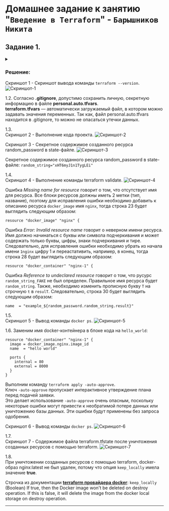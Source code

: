 # Домашнее задание к занятию "`Введение в Terraform`" - `Барышников Никита`


## Задание 1.
<details>
	<summary></summary>
      <br>

1. Перейдите в каталог [**src**](https://github.com/netology-code/ter-homeworks/tree/main/01/src). Скачайте все необходимые зависимости, использованные в проекте. 
2. Изучите файл **.gitignore**. В каком terraform-файле, согласно этому .gitignore, допустимо сохранить личную, секретную информацию?
3. Выполните код проекта. Найдите  в state-файле секретное содержимое созданного ресурса **random_password**, пришлите в качестве ответа конкретный ключ и его значение.
4. Раскомментируйте блок кода, примерно расположенный на строчках 29–42 файла **main.tf**.
Выполните команду ```terraform validate```. Объясните, в чём заключаются намеренно допущенные ошибки. Исправьте их.
5. Выполните код. В качестве ответа приложите: исправленный фрагмент кода и вывод команды ```docker ps```.
6. Замените имя docker-контейнера в блоке кода на ```hello_world```. Не перепутайте имя контейнера и имя образа. Мы всё ещё продолжаем использовать name = "nginx:latest". Выполните команду ```terraform apply -auto-approve```.
Объясните своими словами, в чём может быть опасность применения ключа  ```-auto-approve```. Догадайтесь или нагуглите зачем может пригодиться данный ключ? В качестве ответа дополнительно приложите вывод команды ```docker ps```.
8. Уничтожьте созданные ресурсы с помощью **terraform**. Убедитесь, что все ресурсы удалены. Приложите содержимое файла **terraform.tfstate**. 
9. Объясните, почему при этом не был удалён docker-образ **nginx:latest**. Ответ **обязательно** подкрепите строчкой из документации [**terraform провайдера docker**](https://docs.comcloud.xyz/providers/kreuzwerker/docker/latest/docs).  (ищите в классификаторе resource docker_image)

</details>

### Решение:

Скриншот 1 - Скриншот вывода команды ```terraform --version```.
![Скриншот-1](/TER-35/ter/17.1-ter-01/img/17.1_Скриншот_вывода_команды_terraform_--version.png)

1.2. Согласно **.gitignore**, допустимо сохранить личную, секретную информацию в файле **personal.auto.tfvars**.  
**terraform.tfvars** — автоматически загружаемый файл, в котором можно задавать значения переменных. Так как, файл personal.auto.tfvars находится в .gitignore, то можно не опасаться утечки данных.

1.3.  
Скриншот 2 - Выполнение кода проекта.
![Скриншот-2](/TER-35/ter/17.1-ter-01/img/17.1.1.3.1_Выполнение_кода_проекта.png)

Скриншот 3 - Секретное содержимое созданного ресурса random_password в state-файле.
![Скриншот-3](/TER-35/ter/17.1-ter-01/img/17.1.1.3.2_Секретное_содержимое_созданного_ресурса_random_password_в_state-файле.png)

Секретное содержимое созданного ресурса random_password в state-файле: ```random_string="xHT6myJ1n1TygLEi"```

1.4.  
Скриншот 4 - Выполнение команды terraform validate.
![Скриншот-4](/TER-35/ter/17.1-ter-01/img/17.1.1.4.1_Выполнение_команды_terraform_validate.png)

Ошибка *Missing name for resource* говорит о том, что отсутствует имя для ресурса. Все блоки ресурсов должны иметь 2 метки (тип, название), поэтому для исправления ошибки необходимо добавить к описанию ресурса ```docker_image``` имя ```nginx```, тогда строка 23 будет выглядить следующим образом:  
```HCL
resource "docker_image" "nginx" {
```

Ошибка *Error: Invalid resource name* говорит о неверном имени ресурса. Имя должно начинаться с буквы или символа подчеркивания и может содержать только буквы, цифры, знаки подчеркивания и тире. Следовательно, для исправления ошибки необходимо убрать из начала имени ```1nginx``` цифру 1 и переастативить, например, в конец, тогда строка 28 будет выглядить следующим образом:  
```HCL
resource "docker_container" "nginx-1" {
```

Ошибка *Reference to undeclared resource* говорит о том, что русурс ```random_string_FAKE``` не был определен. Правильное имя ресурса будет ```random_string```. Также, необходимо изменить прописную букву ```T``` на строчную ```t``` в ```resulT```. Следовательно, строка 30 будет выглядить следующим образом:  
```HCL
name  = "example_${random_password.random_string.result}"
```

1.5.  
Скриншот 5 - Вывод команды ```docker ps```.
![Скриншот-5](/TER-35/ter/17.1-ter-01/img/17.1.1.5_Вывод_команды_docker_ps.png)

1.6.
Заменим имя docker-контейнера в блоке кода на ```hello_world```:  
```HCL
resource "docker_container" "nginx-1" {
  image = docker_image.nginx.image_id
  name  = "hello world"

  ports {
    internal = 80
    external = 8000
  }
}
```

Выполним команду ```terraform apply -auto-approve```.  
Ключ ```-auto-approve``` пропускает интерактивное утверждение плана перед подачей заявки.  
Это делает использование ```-auto-approve``` очень опасным, поскольку некоторые ошибки могут привести к необратимой потере данных или уничтожению базы данных. Эти ошибки будут применены без запроса одобрения.

Скриншот 6 - Вывод команды ```docker ps```.
![Скриншот-6](/TER-35/ter/17.1-ter-01/img/17.1.1.6_Вывод_команды_docker_ps.png)

1.7.  
Скриншот 7 - Cодержимое файла terraform.tfstate после уничтожения созданных ресурсов с помощью terraform.
![Скриншот-7](/TER-35/ter/17.1-ter-01/img/17.1.1.7_Cодержимое_файла_terraform.tfstate.png)

1.8.  
При уничтожении созданных ресурсов с помощью terraform, docker-образ nginx:latest не был удален, потому что опция ```keep_locally``` имела значение **true**.

Cтрочка из документации [**terraform провайдера docker**](https://docs.comcloud.xyz/providers/kreuzwerker/docker/latest/docs):
```keep_locally``` (Boolean) If true, then the Docker image won't be deleted on destroy operation. If this is false, it will delete the image from the docker local storage on destroy operation.

---